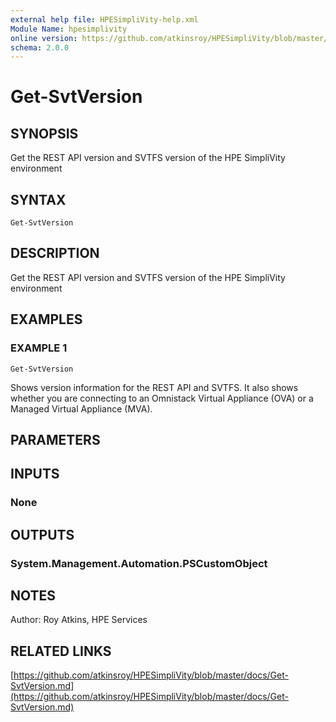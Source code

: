 ```yaml
---
external help file: HPESimpliVity-help.xml
Module Name: hpesimplivity
online version: https://github.com/atkinsroy/HPESimpliVity/blob/master/docs/Get-SvtVersion.md
schema: 2.0.0
---
```


# Get-SvtVersion

## SYNOPSIS
Get the REST API version and SVTFS version of the HPE SimpliVity environment

## SYNTAX

```
Get-SvtVersion
```

## DESCRIPTION
Get the REST API version and SVTFS version of the HPE SimpliVity environment

## EXAMPLES

### EXAMPLE 1
```
Get-SvtVersion
```

Shows version information for the REST API and SVTFS.
It also shows whether you are
connecting to an Omnistack Virtual Appliance (OVA) or a Managed Virtual Appliance (MVA).

## PARAMETERS

## INPUTS

### None
## OUTPUTS

### System.Management.Automation.PSCustomObject
## NOTES
Author: Roy Atkins, HPE Services

## RELATED LINKS

[https://github.com/atkinsroy/HPESimpliVity/blob/master/docs/Get-SvtVersion.md](https://github.com/atkinsroy/HPESimpliVity/blob/master/docs/Get-SvtVersion.md)

